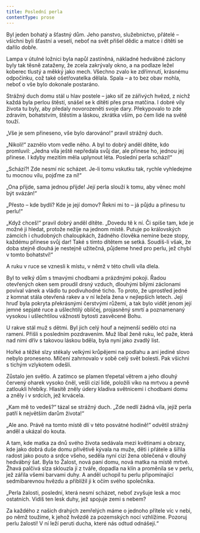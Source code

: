 ```yaml
---
title: Poslední perla
contentType: prose
---
```


Byl jeden bohatý a šťastný dům. Jeho panstvo, služebnictvo, přátelé – všichni byli šťastní a veselí, neboť na svět přišel dědic a matce i dítěti se dařilo dobře.

Lampa v útulné ložnici byla napůl zastíněná, nákladné hedvábné záclony byly tak těsně zataženy, že zcela zakrývaly okno, a na podlaze ležel koberec tlustý a měkký jako mech. Všechno zvalo ke zdřímnutí, krásnému odpočinku, což také ošetřovatelka dělala. Spala – a to bez obav mohla, neboť o vše bylo dokonale postaráno.

Strážný duch domu stál u hlav postele – jako síť ze zářivých hvězd, z nichž každá byla perlou štěstí, snášel se k dítěti přes prsa matčina. I dobré víly života tu byly, aby předaly novorozeněti svoje dary. Překypovalo to zde zdravím, bohatstvím, štěstím a láskou, zkrátka vším, po čem lidé na světě touží.

„Vše je sem přineseno, vše bylo darováno!“ pravil strážný duch.

„Nikoli!“ zaznělo vtom vedle něho. A byl to dobrý anděl dítěte, kdo promluvil: „Jedna víla ještě nepředala svůj dar, ale přinese ho, jednou jej přinese. I kdyby mezitím měla uplynout léta. Poslední perla schází!“

„Schází?! Zde nesmí nic scházet. Je-li tomu vskutku tak, rychle vyhledejme tu mocnou vílu, pojďme za ní!“

„Ona přijde, sama jednou přijde! Její perla slouží k tomu, aby věnec mohl být svázán!“

„Přesto – kde bydlí? Kde je její domov? Řekni mi to – já půjdu a přinesu tu perlu!“

„Když chceš!“ pravil dobrý anděl dítěte. „Dovedu tě k ní. Či spíše tam, kde je možné ji hledat, protože nežije na jednom místě. Putuje po královských zámcích i chudobných chaloupkách, žádného člověka nemine beze stopy, každému přinese svůj dar! Také s tímto dítětem se setká. Soudíš-li však, že doba stejně dlouhá je nestejně užitečná, půjdeme hned pro perlu, jež chybí v tomto bohatství!“

A ruku v ruce se vznesli k místu, v němž v této chvíli víla dlela.

Byl to velký dům s tmavými chodbami a prázdnými pokoji. Řadou otevřených oken sem proudil drsný vzduch, dlouhými bílými záclonami povíval vánek a vládlo tu podivuhodné ticho. To proto, že uprostřed jedné z komnat stála otevřená rakev a v ní ležela žena v nejlepších letech. Její hruď byla pokryta překrásnými čerstvými růžemi, a tak bylo vidět jenom její jemné sepjaté ruce a ušlechtilý obličej, projasněný smrtí a poznamenaný vysokou i ušlechtilou vážností bytosti zasvěcené Bohu.

U rakve stál muž s dětmi. Byl jich celý houf a nejmenší sedělo otci na rameni. Přišli s posledním pozdravením. Muž líbal ženě ruku, leč paže, která nad nimi dřív s takovou láskou bděla, byla nyní jako zvadlý list.

Hořké a těžké slzy stékaly velkými krůpějemi na podlahu a ani jediné slovo nebylo proneseno. Mlčení zahrnovalo v sobě celý svět bolesti. Pak všichni s tichým vzlykotem odešli.

Zůstalo jen světlo. A zatímco se plamen třepetal větrem a jeho dlouhý červený oharek vysoko čněl, vešli cizí lidé, položili víko na mrtvou a pevně zatloukli hřebíky. Hlasitě zněly údery kladiva světnicemi i chodbami domu a zněly i v srdcích, jež krvácela.

„Kam mě to vedeš?“ tázal se strážný duch. „Zde nedlí žádná víla, jejíž perla patří k největším darům života!“

„Ale ano. Právě na tomto místě dlí v této posvátné hodině!“ odvětil strážný anděl a ukázal do kouta.

A tam, kde matka za dnů svého života sedávala mezi květinami a obrazy, kde jako dobrá duše domu přívětivě kývala na muže, děti i přátele a šířila radost jako pouto a srdce všeho, seděla nyní cizí žena oblečená v dlouhý hedvábný šat. Byla to Žalost, nová paní domu, nová matka na místě mrtvé. Žhavá palčivá slza sklouzla jí z tváře, dopadla na klín a proměnila se v perlu, jež zářila všemi barvami duhy. A anděl uchopil tu perlu připomínající sedmibarevnou hvězdu a přiblížil ji k očím svého společníka.

„Perla žalosti, poslední, která nesmí scházet, neboť zvyšuje lesk a moc ostatních. Vidíš ten lesk duhy, jež spojuje zemi s nebem?

Za každého z našich drahých zemřelých máme o jednoho přítele víc v nebi, po němž toužíme, k jehož hvězdě za pozemských nocí vzhlížíme. Pozoruj perlu žalosti! V ní leží peruti ducha, které nás odtud odnášejí.“
